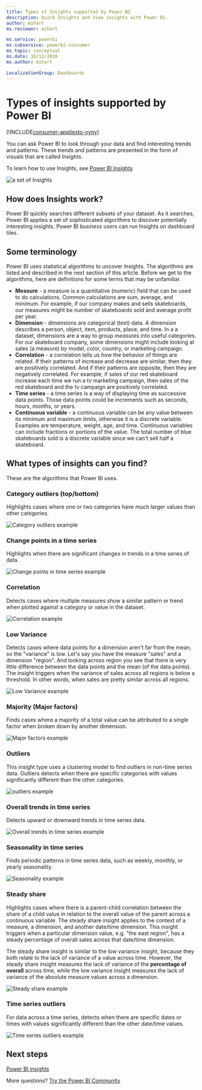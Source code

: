 ```yaml
---
title: Types of Insights supported by Power BI
description: Quick Insights and View insights with Power BI.
author: mihart
ms.reviewer: mihart

ms.service: powerbi
ms.subservice: powerbi-consumer
ms.topic: conceptual
ms.date: 10/12/2020
ms.author: mihart

LocalizationGroup: Dashboards
---
```

# Types of insights supported by Power BI

[!INCLUDE[consumer-appliesto-yyny](../includes/consumer-appliesto-yyny.md)]

You can ask Power BI to look through your data and find interesting trends and patterns. These trends and patterns are presented in the form of visuals that are called *Insights*. 

To learn how to use Insights, see [Power BI Insights](end-user-insights.md)

![a set of Insights](media/end-user-insight-types/power-bi-insight.png)

## How does Insights work?
Power BI quickly searches different subsets of your dataset. As it searches, Power BI applies a set of sophisticated algorithms to discover potentially interesting insights. Power BI *business users* can run Insights on dashboard tiles.

## Some terminology
Power BI uses statistical algorithms to uncover  Insights. The algorithms are listed and described in the next section of this article. Before we get to the algorithms, here are definitions for some terms that may be unfamiliar. 

* **Measure** - a measure is a quantitative (numeric) field that can be used to do calculations. Common calculations are sum, average, and minimum. For example, if our company makes and sells skateboards, our measures might be number of skateboards sold and average profit per year.  
* **Dimension** - dimensions are categorical (text) data. A dimension describes a person, object, item, products, place, and time. In a a dataset, dimensions are a way to group *measures* into useful categories. For our skateboard company, some dimensions might include looking at sales (a measure) by model, color, country, or marketing campaign.   
* **Correlation** - a correlation tells us how the behavior of things are related.  If their patterns of increase and decrease are similar, then they are positively correlated. And if their patterns are opposite, then they are negatively correlated. For example, if sales of our red skateboard increase each time we run a tv marketing campaign, then sales of the red skateboard and the tv campaign are positively correlated.
* **Time series** - a time series is a way of displaying time as successive data points. Those data points could be increments such as seconds, hours, months, or years.  
* **Continuous variable** - a continuous variable can be any value between its minimum and maximum limits, otherwise it is a discrete variable. Examples are temperature, weight, age, and time. Continuous variables can include fractions or portions of the value. The total number of blue skateboards sold is a discrete variable since we can't sell half a skateboard.  

## What types of insights can you find?
These are the algorithms that Power BI uses. 

### Category outliers (top/bottom)
Highlights cases where one or two categories have much larger values than other categories.  

![Category outliers example](./media/end-user-insight-types/pbi-auto-insight-type-category-outliers.png)

### Change points in a time series
Highlights when there are significant changes in trends in a time series of data.

![Change points in time series example](./media/end-user-insight-types/pbi-auto-insight-type-changepoint.png)

### Correlation
Detects cases where multiple measures show a similar pattern or trend when plotted against a category or value in the dataset.

![Correlation example](./media/end-user-insight-types/pbi-auto-insight-type-correlation.png)

### Low Variance
Detects cases where data points for a dimension aren't far from the mean, so the "variance" is low. Let's say you have the measure "sales" and a dimension "region". And looking across region you see that there is very little difference between the data points and the mean (of the data points). The insight triggers when the variance of sales across all regions is below a threshold. In other words, when sales are pretty similar across all regions.

![Low Variance example](./media/end-user-insight-types/power-bi-insights-low-variance.png)

### Majority (Major factors)
Finds cases where a majority of a total value can be attributed to a single factor when broken down by another dimension.  

![Major factors example](./media/end-user-insight-types/pbi-auto-insight-type-majority.png)

### Outliers
This insight type uses a clustering model to find outliers in non-time series data. Outliers detects when there are specific categories with values significantly different than the other categories.

![outliers example](./media/end-user-insight-types/power-bi-outliers.png)

### Overall trends in time series
Detects upward or downward trends in time series data.

![Overall trends in time series example](./media/end-user-insight-types/pbi-auto-insight-type-trend.png)

### Seasonality in time series
Finds periodic patterns in time series data, such as weekly, monthly, or yearly seasonality.

![Seasonality example](./media/end-user-insight-types/pbi-auto-insight-type-seasonality-new.png)

### Steady share
Highlights cases where there is a parent-child correlation between the share of a child value in relation to the overall value of the parent across a continuous variable. The steady share insight applies to the context of a measure, a dimension, and another date/time dimension. This insight triggers when a particular dimension value, e.g. "the east region", has a steady percentage of overall sales across that date/time dimension.

The steady share insight is similar to the low variance insight, because they both relate to the lack of variance of a value across time. However, the steady share insight measures the lack of variance of the **percentage of overall** across time, while the low variance insight measures the lack of variance of the absolute measure values across a dimension.

![Steady share example](./media/end-user-insight-types/pbi-auto-insight-type-steadyshare.png)

### Time series outliers
For data across a time series, detects when there are specific dates or times with values significantly different than the other date/time values.

![Time series outliers example](./media/end-user-insight-types/pbi-auto-insight-type-time-series-outliers-purple.png)


## Next steps
[Power BI insights](end-user-insights.md)

More questions? [Try the Power BI Community](https://community.powerbi.com/)

